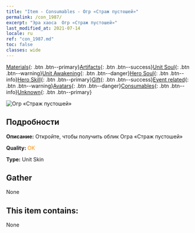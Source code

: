 ```yaml
---
title: "Item - Consumables - Огр «Страж пустошей»"
permalink: /con_1987/
excerpt: "Эра хаоса  Огр «Страж пустошей»"
last_modified_at: 2021-07-14
locale: ru
ref: "con_1987.md"
toc: false
classes: wide
---
```

 [Materials](/ItemsRU/){: .btn .btn--primary}[Artifacts](/ItemsRU/Artifacts/){: .btn .btn--success}[Unit Soul](/ItemsRU/UnitSoul/){: .btn .btn--warning}[Unit Awakening](/ItemsRU/UnitAwakening/){: .btn .btn--danger}[Hero Soul](/ItemsRU/HeroSoul/){: .btn .btn--info}[Hero Skill](/ItemsRU/HeroSkill/){: .btn .btn--primary}[Gift](/ItemsRU/Gift/){: .btn .btn--success}[Event related](/ItemsRU/Events/){: .btn .btn--warning}[Avatars](/ItemsRU/Avatars/){: .btn .btn--danger}[Consumables](/ItemsRU/Consumables/){: .btn .btn--info}[Unknown](/ItemsRU/Unknown/){: .btn .btn--primary}

 ![Огр «Страж пустошей»](/images/u/ti_shirenmopifu.jpg)

## Подробности
 **Описание:** Откройте, чтобы получить облик Огра «Страж пустошей»

 **Quality:** <span style="color: #FF8C00">OK</span>

 **Type:** Unit Skin

## Gather

  None

## This item contains:

  None

